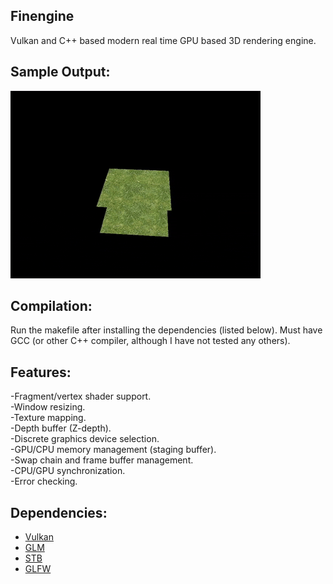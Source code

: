## Finengine
Vulkan and C++ based modern real time GPU based 3D rendering engine.

## Sample Output:
![Rotating Grass Tiles](zbuffer.gif)

## Compilation:
Run the makefile after installing the dependencies (listed below). Must have GCC (or other C++ compiler, although I have not tested any others).

## Features:
-Fragment/vertex shader support.\
-Window resizing.\
-Texture mapping.\
-Depth buffer (Z-depth).\
-Discrete graphics device selection.\
-GPU/CPU memory management (staging buffer).\
-Swap chain and frame buffer management.\
-CPU/GPU synchronization.\
-Error checking.

## Dependencies:
- [Vulkan](https://www.vulkan.org)
- [GLM](https://github.com/g-truc/glm)
- [STB](https://github.com/nothings/stb)
- [GLFW](https://www.glfw.org)
